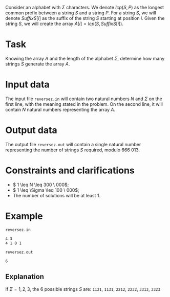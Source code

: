 
Consider an alphabet with $\Sigma$ characters. We denote $lcp(S, P)$ as the longest common prefix between a string $S$ and a string $P$. For a string $S$, we will denote $SuffixS[i]$ as the suffix of the string $S$ starting at position $i$. Given the string $S$, we will create the array $A[i] = lcp(S, SuffixS[i])$.

# Task

Knowing the array $A$ and the length of the alphabet $\Sigma$, determine how many strings $S$ generate the array $A$.

# Input data

The input file `reversez.in` will contain two natural numbers $N$ and $\Sigma$ on the first line, with the meaning stated in the problem. On the second line, it will contain $N$ natural numbers representing the array $A$.

# Output data

The output file `reversez.out` will contain a single natural number representing the number of strings $S$ required, modulo $666 \ 013$.

# Constraints and clarifications

* $ 1 \leq N \leq 300 \ 000$;
* $ 1 \leq \Sigma \leq 100 \ 000$;
* The number of solutions will be at least $1$.

# Example

`reversez.in`
```
4 3
4 1 0 1
```

`reversez.out`
```
6
```

## Explanation

If $\Sigma={1,2,3}$, the $6$ possible strings $S$ are:
`1121`, `1131`, `2212`, `2232`, `3313`, `3323`
